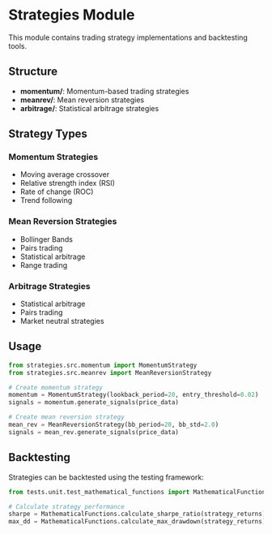 # Strategies Module

This module contains trading strategy implementations and backtesting tools.

## Structure

- **momentum/**: Momentum-based trading strategies
- **meanrev/**: Mean reversion strategies
- **arbitrage/**: Statistical arbitrage strategies

## Strategy Types

### Momentum Strategies
- Moving average crossover
- Relative strength index (RSI)
- Rate of change (ROC)
- Trend following

### Mean Reversion Strategies
- Bollinger Bands
- Pairs trading
- Statistical arbitrage
- Range trading

### Arbitrage Strategies
- Statistical arbitrage
- Pairs trading
- Market neutral strategies

## Usage

```python
from strategies.src.momentum import MomentumStrategy
from strategies.src.meanrev import MeanReversionStrategy

# Create momentum strategy
momentum = MomentumStrategy(lookback_period=20, entry_threshold=0.02)
signals = momentum.generate_signals(price_data)

# Create mean reversion strategy
mean_rev = MeanReversionStrategy(bb_period=20, bb_std=2.0)
signals = mean_rev.generate_signals(price_data)
```

## Backtesting

Strategies can be backtested using the testing framework:

```python
from tests.unit.test_mathematical_functions import MathematicalFunctions

# Calculate strategy performance
sharpe = MathematicalFunctions.calculate_sharpe_ratio(strategy_returns)
max_dd = MathematicalFunctions.calculate_max_drawdown(strategy_returns)
```